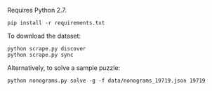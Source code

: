 Requires Python 2.7.
```
pip install -r requirements.txt
```
To download the dataset:
```
python scrape.py discover
python scrape.py sync
```
Alternatively, to solve a sample puzzle:
```
python nonograms.py solve -g -f data/nonograms_19719.json 19719
```
